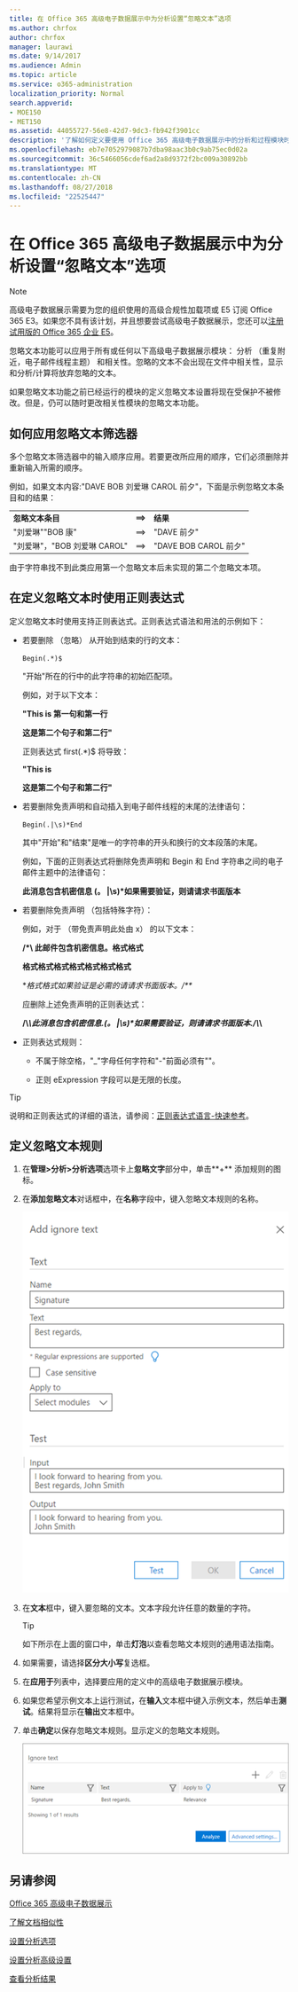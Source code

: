 ```yaml
---
title: 在 Office 365 高级电子数据展示中为分析设置“忽略文本”选项
ms.author: chrfox
author: chrfox
manager: laurawi
ms.date: 9/14/2017
ms.audience: Admin
ms.topic: article
ms.service: o365-administration
localization_priority: Normal
search.appverid:
- MOE150
- MET150
ms.assetid: 44055727-56e8-42d7-9dc3-fb942f3901cc
description: '了解如何定义要使用 Office 365 高级电子数据展示中的分析和过程模块时忽略特定文本的规则。  '
ms.openlocfilehash: eb7e7052979087b7dba98aac3b0c9ab75ec0d02a
ms.sourcegitcommit: 36c5466056cdef6ad2a8d9372f2bc009a30892bb
ms.translationtype: MT
ms.contentlocale: zh-CN
ms.lasthandoff: 08/27/2018
ms.locfileid: "22525447"
---
```

# <a name="set-ignore-text-option-for-analyze-in-office-365-advanced-ediscovery"></a>在 Office 365 高级电子数据展示中为分析设置“忽略文本”选项

> [!NOTE]
> 高级电子数据展示需要为您的组织使用的高级合规性加载项或 E5 订阅 Office 365 E3。如果您不具有该计划，并且想要尝试高级电子数据展示，您还可以[注册试用版的 Office 365 企业 E5](https://go.microsoft.com/fwlink/p/?LinkID=698279)。 
  
忽略文本功能可以应用于所有或任何以下高级电子数据展示模块： 分析 （重复附近，电子邮件线程主题） 和相关性。忽略的文本不会出现在文件中相关性，显示和分析/计算将放弃忽略的文本。
  
如果忽略文本功能之前已经运行的模块的定义忽略文本设置将现在受保护不被修改。但是，仍可以随时更改相关性模块的忽略文本功能。
  
## <a name="how-ignore-text-filters-are-applied"></a>如何应用忽略文本筛选器

多个忽略文本筛选器中的输入顺序应用。若要更改所应用的顺序，它们必须删除并重新输入所需的顺序。
  
例如，如果文本内容:"DAVE BOB 刘爱琳 CAROL 前夕"，下面是示例忽略文本条目和的结果：
  
||||
|:-----|:-----|:-----|
|**忽略文本条目** <br/> |**==\>** <br/> |**结果** <br/> |
|"刘爱琳""BOB 康"  <br/> |==\>  <br/> |"DAVE 前夕"  <br/> |
|"刘爱琳"，"BOB 刘爱琳 CAROL"  <br/> |==\>  <br/> |"DAVE BOB CAROL 前夕"  <br/> |
   
由于字符串找不到此类应用第一个忽略文本后未实现的第二个忽略文本项。
  
## <a name="use-regular-expressions-when-defining-ignore-text"></a>在定义忽略文本时使用正则表达式

定义忽略文本时使用支持正则表达式。正则表达式语法和用法的示例如下：
  
- 若要删除 （忽略） 从开始到结束的行的文本：
    
     `Begin(.*)$`
    
    "开始"所在的行中的此字符串的初始匹配项。
    
    例如，对于以下文本：
    
    **"This is 第一句和第一行**
    
    **这是第二个句子和第二行"**
    
    正则表达式 first(.\*)$ 将导致：
    
    **"This is**
    
    **这是第二个句子和第二行"**
    
- 若要删除免责声明和自动插入到电子邮件线程的末尾的法律语句：
    
     `Begin(.|\s)*End`
    
    其中"开始"和"结束"是唯一的字符串的开头和换行的文本段落的末尾。 
    
    例如，下面的正则表达式将删除免责声明和 Begin 和 End 字符串之间的电子邮件主题中的法律语句：
    
    **此消息包含机密信息 (。 |\s)\*如果需要验证，则请请求书面版本**
    
- 若要删除免责声明 （包括特殊字符）： 
    
    例如，对于 （带免责声明此处由 x） 的以下文本： 
    
    **/\*\ 此邮件包含机密信息。格式格式**
    
    **格式格式格式格式格式格式格式**
    
    **格式格式如果验证是必需的请请求书面版本。/\*\**
    
    应删除上述免责声明的正则表达式： 
    
    **\/\\*\\此消息包含机密信息\.(。 |\s)\*如果需要验证，则请请求书面版本\.\/\\*\\**
    
- 正则表达式规则：
    
  - 不属于除空格，"_"字母任何字符和"-"前面必须有"\"。
    
  - 正则 eExpression 字段可以是无限的长度。
    
> [!TIP]
> 说明和正则表达式的详细的语法，请参阅：[正则表达式语言-快速参考](https://msdn.microsoft.com/en-us/library/az24scfc%28v=vs.110%29.aspx)。 
  
## <a name="define-ignore-text-rule"></a>定义忽略文本规则

1. 在**管理\>分析\>分析选项**选项卡上**忽略文字**部分中，单击**+** 添加规则的图标。 
    
2. 在**添加忽略文本**对话框中，在**名称**字段中，键入忽略文本规则的名称。 
    
    ![添加忽略的文本](media/98e5129b-2667-4692-86fa-2d0117187a7f.png)
  
3. 在**文本**框中，键入要忽略的文本。文本字段允许任意的数量的字符。 
    
    > [!TIP]
    > 如下所示在上面的窗口中，单击**灯泡**以查看忽略文本规则的通用语法指南。 
  
4. 如果需要，请选择**区分大小写**复选框。 
    
5. 在**应用于**列表中，选择要应用的定义中的高级电子数据展示模块。 
    
6. 如果您希望示例文本上运行测试，在**输入**文本框中键入示例文本，然后单击**测试**。结果将显示在**输出**文本框中。 
    
7. 单击**确定**以保存忽略文本规则。显示定义的忽略文本规则。 
    
    ![设置被忽略的文本名称](media/3a788ac3-4a1c-46c9-89bd-7ff32d68ce23.png)
  
## <a name="see-also"></a>另请参阅

[Office 365 高级电子数据展示](office-365-advanced-ediscovery.md)
  
[了解文档相似性](understand-document-similarity-in-advanced-ediscovery.md)
  
[设置分析选项](set-analyze-options-in-advanced-ediscovery.md)
  
[设置分析高级设置](set-analyze-advanced-settings-in-advanced-ediscovery.md)
  
[查看分析结果](view-analyze-results-in-advanced-ediscovery.md)

